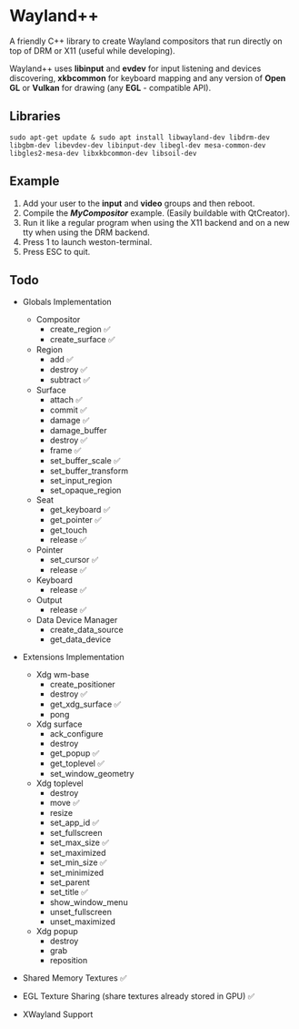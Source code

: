 
# Wayland++
A friendly C++ library to create Wayland compositors that run directly on top of DRM or X11 (useful while developing).

Wayland++ uses **libinput** and **evdev** for input listening and devices discovering, **xkbcommon** for keyboard mapping and any version of **Open GL** or **Vulkan** for drawing (any **EGL** - compatible API).

## Libraries
`sudo apt-get update & sudo apt install libwayland-dev libdrm-dev libgbm-dev libevdev-dev libinput-dev libegl-dev mesa-common-dev libgles2-mesa-dev libxkbcommon-dev libsoil-dev`

## Example

1. Add your user to the **input** and **video** groups and then reboot.
2. Compile the ***MyCompositor*** example. (Easily buildable with QtCreator).
3. Run it like a regular program when using the X11 backend and on a new tty when using the DRM backend.
4. Press 1 to launch weston-terminal.
5. Press ESC to quit.

## Todo

* Globals Implementation
	* Compositor
		* create_region ✅
		* create_surface ✅
	* Region
		* add ✅
		* destroy ✅
		* subtract ✅
	* Surface
		* attach ✅
		* commit ✅
		* damage ✅
		* damage_buffer
		* destroy ✅
		* frame ✅
		* set_buffer_scale ✅
		* set_buffer_transform
		* set_input_region
		* set_opaque_region
	* Seat
		* get_keyboard ✅
		* get_pointer ✅
		* get_touch
		* release ✅
	* Pointer
		* set_cursor ✅
		* release ✅
	* Keyboard
		* release ✅
	* Output
		* release ✅
	* Data Device Manager
		* create_data_source
		* get_data_device

* Extensions Implementation
	* Xdg wm-base
		* create_positioner
		* destroy ✅
		* get_xdg_surface ✅
		* pong
	* Xdg surface
		* ack_configure
		* destroy
		* get_popup ✅
		* get_toplevel ✅
		* set_window_geometry
	* Xdg toplevel
		* destroy
		* move ✅
		* resize
		* set_app_id ✅
		* set_fullscreen
		* set_max_size ✅
		* set_maximized
		* set_min_size ✅
		* set_minimized
		* set_parent
		* set_title ✅
		* show_window_menu
		* unset_fullscreen
		* unset_maximized
	* Xdg popup
		* destroy
		* grab
		* reposition
* Shared Memory Textures  ✅
* EGL Texture Sharing (share textures already stored in GPU) ✅
* XWayland Support

